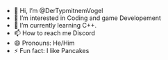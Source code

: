 - 👋 Hi, I’m @DerTypmitnemVogel
- 👀 I’m interested in Coding and game Developement
- 🌱 I’m currently learning C++.
- 📫 How to reach me Discord 
- 😄 Pronouns: He/Him
- ⚡ Fun fact: I like Pancakes
